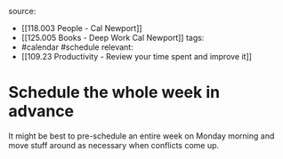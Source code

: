 source: 
- [[118.003 People - Cal Newport]] 
- [[125.005 Books - Deep Work Cal Newport]]
tags:
- #calendar #schedule
relevant:
- [[109.23 Productivity - Review your time spent and improve it]]

# Schedule the whole week in advance

It might be best to pre-schedule an entire week on Monday morning and move stuff around as necessary when conflicts come up.

